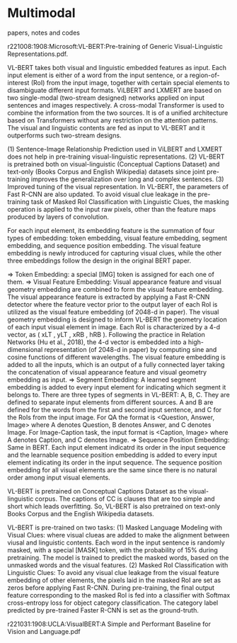 # Multimodal
papers, notes and codes

r221008:1908:Microsoft:VL-BERT:Pre-training of Generic Visual-Linguistic Representations.pdf. 

VL-BERT takes both visual and linguistic embedded features as input. Each input element is either of a word from the input sentence, or a region-of-interest (RoI) from the input image, together with certain special elements to disambiguate different input formats. ViLBERT and LXMERT are based on two single-modal (two-stream designed) networks applied on input sentences and images respectively. A cross-modal Transformer is used to combine the information from the two sources. It is of a unified architecture based on Transformers without any restriction on the attention patterns. The visual and linguistic contents are fed as input to VL-BERT and it outperforms such two-stream designs.

(1) Sentence-Image Relationship Prediction used in ViLBERT and LXMERT does not help in pre-training visual-linguistic representations. (2) VL-BERT is pretrained both on visual-linguistic (Conceptual Captions Dataset) and text-only (Books Corpus and English Wikipedia) datasets since joint pre-training improves the generalization over long and complex sentences. (3) Improved tuning of the visual representation. In VL-BERT, the parameters of Fast R-CNN are also updated. To avoid visual clue leakage in the pre-training task of Masked RoI Classification with Linguistic Clues, the masking operation is applied to the input raw pixels, other than the feature maps produced by layers of convolution.


For each input element, its embedding feature is the summation of four types of embedding: token embedding, visual feature embedding, segment embedding, and sequence position embedding. The visual feature embedding is newly introduced for capturing visual clues, while the other three embeddings follow the design in the original BERT paper.


=> Token Embedding: a special [IMG] token is assigned for each one of them.
=> Visual Feature Embedding: Visual appearance feature and visual geometry embedding are combined to form the visual feature embedding. The visual appearance feature is extracted by applying a Fast R-CNN detector where the feature vector prior to the output layer of each RoI is utilized as the visual feature embedding (of 2048-d in paper). The visual geometry embedding is designed to inform VL-BERT the geometry location of each input visual element in image. Each RoI is characterized by a 4-d vector, as ( xLT , yLT , xRB , hRB ). Following the practice in Relation Networks (Hu et al., 2018), the 4-d vector is embedded into a high-dimensional representation (of 2048-d in paper) by computing sine and cosine functions of different wavelengths. The visual feature embedding is added to all the inputs, which is an output of a fully connected layer taking the concatenation of visual appearance feature and visual geometry embedding as input.
=> Segment Embedding:  A learned segment embedding is added to every input element for indicating which segment it belongs to. There are three types of segments in VL-BERT: A, B, C. They are defined to separate input elements from different sources. A and B are defined for the words from the first and second input sentence, and C for the RoIs from the input image. For QA the format is <Question, Answer, Image> where A denotes Question, B denotes Answer, and C denotes Image. For Image-Caption task, the input format is <Caption, Image> where A denotes Caption, and C denotes Image.
=> Sequence Position Embedding: Same in BERT. Each input element indicatrd its order in the input sequence and the learnable sequence position embedding is added to every input element indicating its order in the input sequence. The sequence position embedding for all visual elements are the same since there is no natural order among input visual elements.

VL-BERT is pretrained on Conceptual Captions Dataset as the visual-linguistic corpus. The captions of CC is clauses that are too simple and short which leads overfitting. So, VL-BERT is also pretrained on text-only Books Corpus and the English Wikipedia datasets. 

VL-BERT is pre-trained on two tasks: (1) Masked Language Modeling with Visual Clues: where visual clueas are added to make the alignment between viusal and linguistic contents. Each word in the input sentence is randomly masked, with a special [MASK] token, with the probability of 15% during pretraining. The model is trained to predict the masked words, based on the unmasked words and the visual features. (2) Masked RoI Classification with Linguistic Clues: To avoid any visual clue leakage from the visual feature embedding of other elements, the pixels laid in the masked RoI are set as zeros before applying Fast R-CNN. During pre-training, the final output feature corresponding to the masked RoI is fed into a classifier with Softmax cross-entropy loss for object category classification. The category label predicted by pre-trained Faster R-CNN is set as the ground-truth.

r221031:1908:UCLA:VisualBERT:A Simple and Performant Baseline for Vision and Language.pdf
